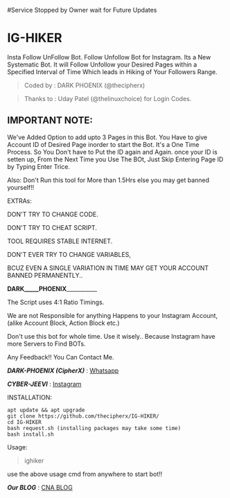 #Service Stopped by Owner wait for Future Updates
# IG-HIKER
Insta Follow UnFollow Bot.
Follow Unfollow Bot for Instagram.
Its a New Systematic Bot. 
It will Follow Unfollow your Desired Pages within
a Specified Interval of Time
Which leads in Hiking of Your Followers Range.

> Coded by : DARK PHOENIX (@thecipherx)

> Thanks to : Uday Patel  (@thelinuxchoice) for Login Codes.

## IMPORTANT NOTE: 
We've Added Option to add upto 3 Pages in this Bot.
You Have to give Account ID of Desired Page inorder to start the Bot.
It's a One Time Process. So You Don't have to Put the ID again and Again.
once your ID is setten up, From the Next Time you Use The BOt, Just Skip Entering Page ID by Typing Enter Trice.

Also: Don't Run this tool for More than 1.5Hrs else you may get banned yourself!!

EXTRAs:

DON'T TRY TO CHANGE CODE.

DON'T TRY TO CHEAT SCRIPT.

TOOL REQUIRES STABLE INTERNET.
 
DON'T EVER TRY TO CHANGE VARIABLES,

BCUZ EVEN A SINGLE VARIATION IN TIME MAY 
GET YOUR ACCOUNT BANNED PERMANENTLY..

________DARK_____PHOENIX___________________


The Script uses 4:1 Ratio Timings.

We are not Responsible for anything Happens to your
Instagram Account, (alike Account Block, Action Block etc.)

Don't use this bot for whole time.
Use it wisely..
Because Instagram have more Servers to Find BOTs.

Any Feedback!!
You Can Contact Me.

***DARK-PHOENIX (CipherX)***
: [Whatsapp](http://wa.me/15817003192/)

***CYBER-JEEVI***
: [Instagram](https://instagram.com/cyberjeevi/)

INSTALLATION:
```
apt update && apt upgrade
git clone https://github.com/thecipherx/IG-HIKER/
cd IG-HIKER
bash request.sh (installing packages may take some time)
bash install.sh
```

Usage:
> ighiker

use the above usage cmd from anywhere to start bot!!

***Our BLOG*** : [CNA BLOG](https://cna-community-forum.blogspot.com/)

